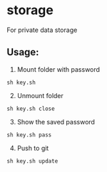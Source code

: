 # storage
For private data storage

## Usage:

1. Mount folder with password
```shell
sh key.sh
```

2. Unmount folder
```shell
sh key.sh close
```

3. Show the saved password
```shell
sh key.sh pass
```

4. Push to git
```shell
sh key.sh update
```
